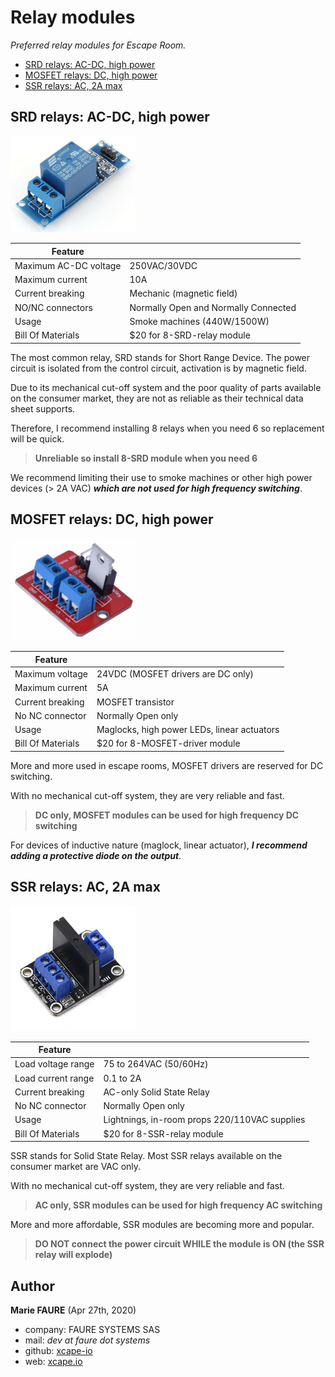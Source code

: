 ﻿# Relay modules
*Preferred relay modules for Escape Room.*

* [SRD relays: AC-DC, high power](#srd-relays-ac-dc-high-power)
* [MOSFET relays: DC, high power](#mosfet-relays-dc-high-power)
* [SSR relays: AC, 2A max](#ssr-relays-ac-2a-max)

## SRD relays: AC-DC, high power
<img src="./docs/images/srd-relay-shield.jpg" width="200">

| Feature                |                                        |
|------------------------|----------------------------------------|
| Maximum AC-DC voltage  | 250VAC/30VDC                           |
| Maximum current        | 10A                                    |
| Current breaking       | Mechanic (magnetic field)              |
| NO/NC connectors       | Normally Open and Normally Connected   |
| Usage                  | Smoke machines (440W/1500W)            |
| Bill Of Materials      | $20 for 8-SRD-relay module             |

The most common relay, SRD stands for Short Range Device. The power circuit is isolated from the control circuit, activation is by magnetic field.

Due to its mechanical cut-off system and the poor quality of parts available on the consumer market, they are not as reliable as their technical data sheet supports.

Therefore, I recommend installing 8 relays when you need 6 so replacement will be quick.

> **Unreliable so install 8-SRD module when you need 6**

We recommend limiting their use to smoke machines or other high power devices (> 2A VAC) ***which are not used for high frequency switching***.


## MOSFET relays: DC, high power
<img src="./docs/images/mosfet-module.jpg" width="200">

| Feature                |                                             |
|------------------------|---------------------------------------------|
| Maximum voltage        | 24VDC (MOSFET drivers are DC only)          |
| Maximum current        | 5A                                          |
| Current breaking       | MOSFET transistor                           |
| No NC connector        | Normally Open only                          |
| Usage                  | Maglocks, high power LEDs, linear actuators |
| Bill Of Materials      | $20 for 8-MOSFET-driver module              |

More and more used in escape rooms, MOSFET drivers are reserved for DC switching. 

With no mechanical cut-off system, they are very reliable and fast.

> **DC only, MOSFET modules can be used for high frequency DC switching**

For devices of inductive nature (maglock, linear actuator), ***I recommend adding a protective diode on the output***.


## SSR relays: AC, 2A max
<img src="./docs/images/ssr-relay-shield.jpg" width="200">

| Feature                |                                               |
|------------------------|-----------------------------------------------|
| Load voltage range     | 75 to 264VAC (50/60Hz)                        |
| Load current range     |  0.1 to 2A                                    |
| Current breaking       | AC-only Solid State Relay                     |
| No NC connector        | Normally Open only                            |
| Usage                  | Lightnings, in-room props 220/110VAC supplies |
| Bill Of Materials      | $20 for 8-SSR-relay module                    |

SSR stands for Solid State Relay. Most SSR relays available on the consumer market are VAC only.

With no mechanical cut-off system, they are very reliable and fast.

> **AC only, SSR modules can be used for high frequency AC switching**

More and more affordable, SSR modules are becoming more and popular.

> **DO NOT connect the power circuit WHILE the module is ON (the SSR relay will explode)**


## Author

**Marie FAURE** (Apr 27th, 2020)
* company: FAURE SYSTEMS SAS
* mail: *dev at faure dot systems*
* github: <a href="https://github.com/xcape-io?tab=repositories" target="_blank">xcape-io</a>
* web: <a href="https://xcape.io/" target="_blank">xcape.io</a>